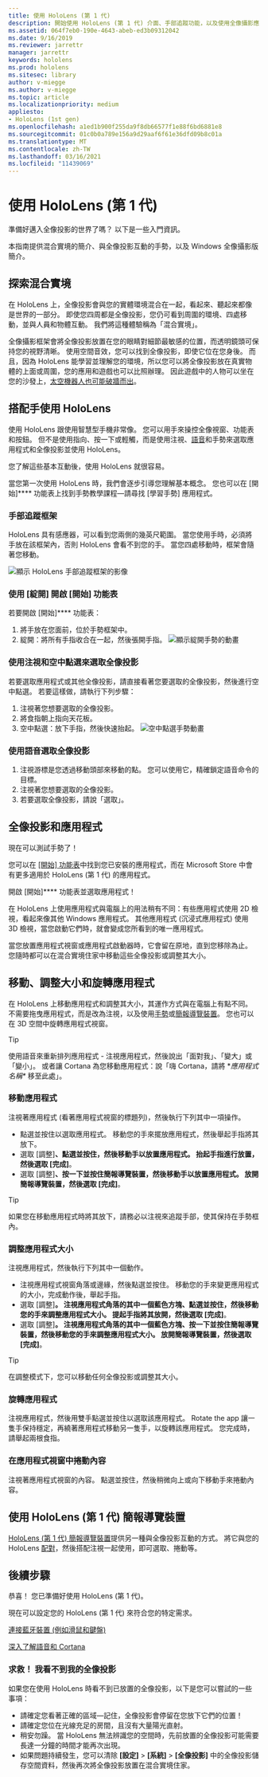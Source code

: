 ```yaml
---
title: 使用 HoloLens (第 1 代)
description: 開始使用 HoloLens (第 1 代) 介面、手部追蹤功能，以及使用全像攝影應用程式的簡短導覽。
ms.assetid: 064f7eb0-190e-4643-abeb-ed3b09312042
ms.date: 9/16/2019
ms.reviewer: jarrettr
manager: jarrettr
keywords: hololens
ms.prod: hololens
ms.sitesec: library
author: v-miegge
ms.author: v-miegge
ms.topic: article
ms.localizationpriority: medium
appliesto:
- HoloLens (1st gen)
ms.openlocfilehash: a1ed1b900f255da9f8db66577f1e88f6bd6881e8
ms.sourcegitcommit: 01c0b0a789e156a9d29aaf6f61e36dfd09b8c01a
ms.translationtype: MT
ms.contentlocale: zh-TW
ms.lasthandoff: 03/16/2021
ms.locfileid: "11439069"
---
```

# <a name="getting-around-hololens-1st-gen"></a>使用 HoloLens (第 1 代)

準備好邁入全像投影的世界了嗎？ 以下是一些入門資訊。

本指南提供混合實境的簡介、與全像投影互動的手勢，以及 Windows 全像攝影版簡介。

## <a name="discover-mixed-reality"></a>探索混合實境

在 HoloLens 上，全像投影會與您的實體環境混合在一起，看起來、聽起來都像是世界的一部分。 即使您四周都是全像投影，您仍可看到周圍的環境、四處移動，並與人員和物體互動。 我們將這種體驗稱為「混合實境」。

全像攝影框架會將全像投影放置在您的眼睛對細節最敏感的位置，而透明鏡頭可保持您的視野清晰。 使用空間音效，您可以找到全像投影，即使它位在您身後。 而且，因為 HoloLens 能學習並理解您的環境，所以您可以將全像投影放在真實物體的上面或周圍，您的應用和遊戲也可以比照辦理。 因此遊戲中的人物可以坐在您的沙發上，[太空機器人也可能破牆而出](https://www.microsoft.com/store/apps/9nblggh5fv3j)。

## <a name="use-hololens-with-your-hands"></a>搭配手使用 HoloLens

使用 HoloLens 跟使用智慧型手機非常像。 您可以用手來操控全像視窗、功能表和按鈕。  但不是使用指向、按一下或輕觸，而是使用注視、[語音](hololens-cortana.md)和手勢來選取應用程式和全像投影並使用 HoloLens。

您了解這些基本互動後，使用 HoloLens 就很容易。

當您第一次使用 HoloLens 時，我們會逐步引導您理解基本概念。 您也可以在 [開始]**** 功能表上找到手勢教學課程—請尋找 [學習手勢] 應用程式。

### <a name="the-hand-tracking-frame"></a>手部追蹤框架

HoloLens 具有感應器，可以看到您兩側的幾英尺範圍。 當您使用手時，必須將手放在該框架內，否則 HoloLens 會看不到您的手。 當您四處移動時，框架會隨著您移動。  

![顯示 HoloLens 手部追蹤框架的影像](./images/hololens-2-gesture-frame.png)

### <a name="open-the-start-menu-with-bloom"></a>使用 [綻開] 開啟 [開始] 功能表

若要開啟 [開始]**** 功能表：

1. 將手放在您面前，位於手勢框架中。
1. 綻開：將所有手指收合在一起，然後張開手指。
  ![顯示綻開手勢的動畫](./images/hololens-bloom.gif)

### <a name="select-holograms-with-gaze-and-air-tap"></a>使用注視和空中點選來選取全像投影

若要選取應用程式或其他全像投影，請直接看著您要選取的全像投影，然後進行空中點選。 若要這樣做，請執行下列步驟：

1. 注視著您想要選取的全像投影。
1. 將食指朝上指向天花板。
1. 空中點選：放下手指，然後快速抬起。
   ![空中點選手勢動畫](./images/hololens-air-tap.gif)

### <a name="select-a-hologram-by-using-your-voice"></a>使用語音選取全像投影

1. 注視游標是您透過移動頭部來移動的點。 您可以使用它，精確鎖定語音命令的目標。
1. 注視著您想要選取的全像投影。
1. 若要選取全像投影，請說「選取」。

## <a name="holograms-and-apps"></a>全像投影和應用程式

現在可以測試手勢了！

您可以在 [[開始] 功能表](holographic-home.md)中找到您已安裝的應用程式，而在 Microsoft Store 中會有更多適用於 HoloLens (第 1 代) 的應用程式。

開啟 [開始]**** 功能表並選取應用程式！

在 HoloLens 上使用應用程式與電腦上的用法稍有不同：有些應用程式使用 2D 檢視，看起來像其他 Windows 應用程式。 其他應用程式 (沉浸式應用程式) 使用 3D 檢視，當您啟動它們時，就會變成您所看到的唯一應用程式。

當您放置應用程式視窗或應用程式啟動器時，它會留在原地，直到您移除為止。 您隨時都可以在混合實境住家中移動這些全像投影或調整其大小。

## <a name="move-resize-and-rotate-apps"></a>移動、調整大小和旋轉應用程式

在 HoloLens 上移動應用程式和調整其大小，其運作方式與在電腦上有點不同。 不需要拖曳應用程式，而是改為注視，以及使用[手勢](https://support.microsoft.com/help/12644/hololens-use-gestures)或[簡報導覽裝置](hololens1-clicker.md)。 您也可以在 3D 空間中旋轉應用程式視窗。

> [!TIP]
> 使用語音來重新排列應用程式 - 注視應用程式，然後說出「面對我」、「變大」或「變小」。 或者讓 Cortana 為您移動應用程式：說「嗨 Cortana，請將 \**應用程式名稱\** 移至此處」。

### <a name="move-an-app"></a>移動應用程式

注視著應用程式 (看著應用程式視窗的標題列)，然後執行下列其中一項操作。

- 點選並按住以選取應用程式。 移動您的手來擺放應用程式，然後舉起手指將其放下。
- 選取 [調整]****、點選並按住，然後移動手以放置應用程式。 抬起手指進行放置，然後選取 [完成]****。
- 選取 [調整]****、按一下並按住簡報導覽裝置，然後移動手以放置應用程式。 放開簡報導覽裝置，然後選取 [完成]****。

> [!TIP]
> 如果您在移動應用程式時將其放下，請務必以注視來追蹤手部，使其保持在手勢框內。

### <a name="resize-an-app"></a>調整應用程式大小

注視應用程式，然後執行下列其中一個動作。

- 注視應用程式視窗角落或邊緣，然後點選並按住。 移動您的手來變更應用程式的大小，完成動作後，舉起手指。
- 選取 [調整]****。 注視應用程式角落的其中一個藍色方塊、點選並按住，然後移動您的手來調整應用程式大小。 提起手指將其放開，然後選取 [完成]****。
- 選取 [調整]****。 注視應用程式角落的其中一個藍色方塊、按一下並按住簡報導覽裝置，然後移動您的手來調整應用程式大小。 放開簡報導覽裝置，然後選取 [完成]****。

> [!TIP]
> 在調整模式下，您可以移動任何全像投影或調整其大小。

### <a name="rotate-an-app"></a>旋轉應用程式

注視應用程式，然後用雙手點選並按住以選取該應用程式。 Rotate the app 讓一隻手保持穩定，再繞著應用程式移動另一隻手，以旋轉該應用程式。 您完成時，請舉起兩根食指。

### <a name="scroll-content-in-an-app-window"></a>在應用程式視窗中捲動內容

注視著應用程式視窗的內容。 點選並按住，然後稍微向上或向下移動手來捲動內容。

## <a name="meet-the-hololens-1st-gen-clicker"></a>使用 HoloLens (第 1 代) 簡報導覽裝置

[HoloLens (第 1 代) 簡報導覽裝置](hololens1-clicker.md)提供另一種與全像投影互動的方式。 將它與您的 HoloLens [配對](hololens-connect-devices.md)，然後搭配注視一起使用，即可選取、捲動等。

## <a name="next-steps"></a>後續步驟

恭喜！ 您已準備好使用 HoloLens (第 1 代)。

現在可以設定您的 HoloLens (第 1 代) 來符合您的特定需求。

[連接藍牙裝置 (例如滑鼠和鍵盤)](hololens-connect-devices.md)

[深入了解語音和 Cortana](hololens-cortana.md)

### <a name="help-i-dont-see-my-holograms"></a>求救！ 我看不到我的全像投影

如果您在使用 HoloLens 時看不到已放置的全像投影，以下是您可以嘗試的一些事項：

- 請確定您看著正確的區域&mdash;記住，全像投影會停留在您放下它們的位置！
- 請確定您位在光線充足的房間，且沒有大量陽光直射。
- 稍安勿躁。 當 HoloLens 無法辨識您的空間時，先前放置的全像投影可能需要長達一分鐘的時間才能再次出現。
- 如果問題持續發生，您可以清除 **[設定]** > **[系統]** > **[全像投影]** 中的全像投影儲存空間資料，然後再次將全像投影放置在混合實境住家。
